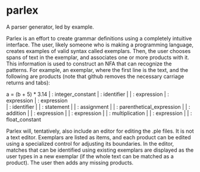 parlex
======

A parser generator, led by example.

Parlex is an effort to create grammar definitions using a completely intuitive interface. The user, likely someone who is making a programming language, creates examples of valid syntax called exemplars. Then, the user chooses spans of text in the exemplar, and associates one or more products with it. This information is used to construct an NFA that can recognize the patterns. For example, an exemplar, where the first line is the text, and the following are products (note that github removes the necessary carriage returns and tabs):

a = (b + 5) * 3.14
         | : integer_constant
     | : identifier
              |  | : expression
     | : expression
         | : expression  	      
| : identifier
|                | : statement
|                | : assignment
    |     | : parenthetical_expression
     |   | : addition
     |   | : expression
    |     | : expression
    |            | : multiplication
    |            | : expression
              |  | : float_constant
              
Parlex will, tentatively, also include an editor for editing the .ple files. It is not a text editor. Exemplars are listed as items, and each product can be edited using a specialized control for adjusting its boundaries. In the editor, matches that can be identified using existing exemplars are displayed as the user types in a new exemplar (if the whole text can be matched as a product). The user then adds any missing products.
